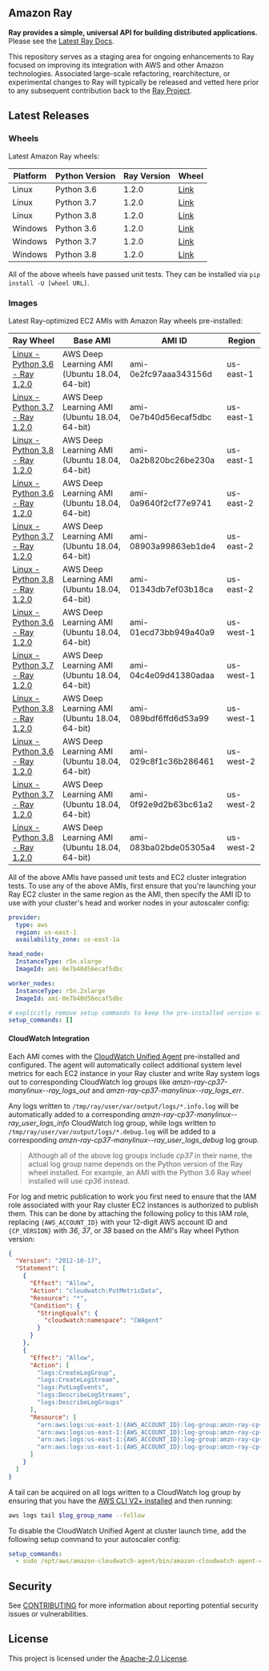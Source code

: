 ## Amazon Ray

**Ray provides a simple, universal API for building distributed applications.**
Please see the [Latest Ray Docs](https://ray.readthedocs.io/en/latest/index.html).

This repository serves as a staging area for ongoing enhancements to Ray focused on improving
its integration with AWS and other Amazon technologies. Associated large-scale refactoring,
rearchitecture, or experimental changes to Ray will typically be released and vetted here prior
to any subsequent contribution back to the [Ray Project](https://github.com/ray-project/ray).


## Latest Releases
### Wheels
Latest Amazon Ray wheels:

| Platform | Python Version | Ray Version | Wheel                                                                                                 |
|----------|----------------|-------------|-------------------------------------------------------------------------------------------------------|
| Linux    | Python 3.6     | 1.2.0       | [Link](http://d168575n8y1h5x.cloudfront.net/latest/amzn_ray-1.2.0-cp36-cp36m-manylinux2014_x86_64.whl)|
| Linux    | Python 3.7     | 1.2.0       | [Link](http://d168575n8y1h5x.cloudfront.net/latest/amzn_ray-1.2.0-cp37-cp37m-manylinux2014_x86_64.whl)|
| Linux    | Python 3.8     | 1.2.0       | [Link](http://d168575n8y1h5x.cloudfront.net/latest/amzn_ray-1.2.0-cp38-cp38-manylinux2014_x86_64.whl) |
| Windows  | Python 3.6     | 1.2.0       | [Link](http://d168575n8y1h5x.cloudfront.net/latest/amzn_ray-1.2.0-cp36-cp36m-win_amd64.whl)           |
| Windows  | Python 3.7     | 1.2.0       | [Link](http://d168575n8y1h5x.cloudfront.net/latest/amzn_ray-1.2.0-cp37-cp37m-win_amd64.whl)           |
| Windows  | Python 3.8     | 1.2.0       | [Link](http://d168575n8y1h5x.cloudfront.net/latest/amzn_ray-1.2.0-cp38-cp38-win_amd64.whl)            |

All of the above wheels have passed unit tests. They can be installed via `pip install -U [wheel URL]`.

### Images
Latest Ray-optimized EC2 AMIs with Amazon Ray wheels pre-installed:

| Ray Wheel                                                                                                                       | Base AMI                                     | AMI ID                | Region    |
|---------------------------------------------------------------------------------------------------------------------------------|----------------------------------------------|-----------------------|-----------|
| [Linux - Python 3.6 - Ray 1.2.0](http://d168575n8y1h5x.cloudfront.net/latest/amzn_ray-1.2.0-cp36-cp36m-manylinux2014_x86_64.whl)| AWS Deep Learning AMI (Ubuntu 18.04, 64-bit) | ami-0e2fc97aaa343156d | us-east-1 |
| [Linux - Python 3.7 - Ray 1.2.0](http://d168575n8y1h5x.cloudfront.net/latest/amzn_ray-1.2.0-cp37-cp37m-manylinux2014_x86_64.whl)| AWS Deep Learning AMI (Ubuntu 18.04, 64-bit) | ami-0e7b40d56ecaf5dbc | us-east-1 |
| [Linux - Python 3.8 - Ray 1.2.0](http://d168575n8y1h5x.cloudfront.net/latest/amzn_ray-1.2.0-cp38-cp38-manylinux2014_x86_64.whl) | AWS Deep Learning AMI (Ubuntu 18.04, 64-bit) | ami-0a2b820bc26be230a | us-east-1 |
| [Linux - Python 3.6 - Ray 1.2.0](http://d168575n8y1h5x.cloudfront.net/latest/amzn_ray-1.2.0-cp36-cp36m-manylinux2014_x86_64.whl)| AWS Deep Learning AMI (Ubuntu 18.04, 64-bit) | ami-0a9640f2cf77e9741 | us-east-2 |
| [Linux - Python 3.7 - Ray 1.2.0](http://d168575n8y1h5x.cloudfront.net/latest/amzn_ray-1.2.0-cp37-cp37m-manylinux2014_x86_64.whl)| AWS Deep Learning AMI (Ubuntu 18.04, 64-bit) | ami-08903a99863eb1de4 | us-east-2 |
| [Linux - Python 3.8 - Ray 1.2.0](http://d168575n8y1h5x.cloudfront.net/latest/amzn_ray-1.2.0-cp38-cp38-manylinux2014_x86_64.whl) | AWS Deep Learning AMI (Ubuntu 18.04, 64-bit) | ami-01343db7ef03b18ca | us-east-2 |
| [Linux - Python 3.6 - Ray 1.2.0](http://d168575n8y1h5x.cloudfront.net/latest/amzn_ray-1.2.0-cp36-cp36m-manylinux2014_x86_64.whl)| AWS Deep Learning AMI (Ubuntu 18.04, 64-bit) | ami-01ecd73bb949a40a9 | us-west-1 |
| [Linux - Python 3.7 - Ray 1.2.0](http://d168575n8y1h5x.cloudfront.net/latest/amzn_ray-1.2.0-cp37-cp37m-manylinux2014_x86_64.whl)| AWS Deep Learning AMI (Ubuntu 18.04, 64-bit) | ami-04c4e09d41380adaa | us-west-1 |
| [Linux - Python 3.8 - Ray 1.2.0](http://d168575n8y1h5x.cloudfront.net/latest/amzn_ray-1.2.0-cp38-cp38-manylinux2014_x86_64.whl) | AWS Deep Learning AMI (Ubuntu 18.04, 64-bit) | ami-089bdf6ffd6d53a99 | us-west-1 |
| [Linux - Python 3.6 - Ray 1.2.0](http://d168575n8y1h5x.cloudfront.net/latest/amzn_ray-1.2.0-cp36-cp36m-manylinux2014_x86_64.whl)| AWS Deep Learning AMI (Ubuntu 18.04, 64-bit) | ami-029c8f1c36b286461 | us-west-2 |
| [Linux - Python 3.7 - Ray 1.2.0](http://d168575n8y1h5x.cloudfront.net/latest/amzn_ray-1.2.0-cp37-cp37m-manylinux2014_x86_64.whl)| AWS Deep Learning AMI (Ubuntu 18.04, 64-bit) | ami-0f92e9d2b63bc61a2 | us-west-2 |
| [Linux - Python 3.8 - Ray 1.2.0](http://d168575n8y1h5x.cloudfront.net/latest/amzn_ray-1.2.0-cp38-cp38-manylinux2014_x86_64.whl) | AWS Deep Learning AMI (Ubuntu 18.04, 64-bit) | ami-083ba02bde05305a4 | us-west-2 |

All of the above AMIs have passed unit tests and EC2 cluster integration tests. To use any of the above AMIs,
first ensure that you're launching your Ray EC2 cluster in the same region as the AMI, then specify the AMI ID
to use with your cluster's head and worker nodes in your autoscaler config:

```yaml
provider:
  type: aws
  region: us-east-1
  availability_zone: us-east-1a

head_node:
  InstanceType: r5n.xlarge
  ImageId: ami-0e7b40d56ecaf5dbc

worker_nodes:
  InstanceType: r5n.2xlarge
  ImageId: ami-0e7b40d56ecaf5dbc

# explicitly remove setup commands to keep the pre-installed version of ray
setup_commands: []
```

#### CloudWatch Integration
Each AMI comes with the
[CloudWatch Unified Agent](https://docs.aws.amazon.com/AmazonCloudWatch/latest/logs/UseCloudWatchUnifiedAgent.html)
pre-installed and configured. The agent will automatically collect additional system level metrics for each EC2
instance in your Ray cluster and write Ray system logs out to corresponding CloudWatch log groups like
*amzn-ray-cp37-manylinux--ray_logs_out* and *amzn-ray-cp37-manylinux--ray_logs_err*.

Any logs written to `/tmp/ray/user/var/output/logs/*.info.log` will be automatically added to a corresponding
*amzn-ray-cp37-manylinux--ray_user_logs_info* CloudWatch log group, while logs written to
`/tmp/ray/user/var/output/logs/*.debug.log` will be added to a corresponding
*amzn-ray-cp37-manylinux--ray_user_logs_debug* log group.

> Although all of the above log groups include *cp37* in their name, the actual log group
> name depends on the Python version of the Ray wheel installed. For example, an AMI with the Python 3.6 Ray
> wheel installed will use *cp36* instead.

For log and metric publication to work you first need to ensure that the IAM role associated with your Ray
cluster EC2 instances is authorized to publish them. This can be done by attaching the following policy to this
IAM role, replacing `{AWS_ACCOUNT_ID}` with your 12-digit AWS account ID and `{CP_VERSION}` with *36*, *37*, or
*38* based on the AMI's Ray wheel Python version:

```json
{
  "Version": "2012-10-17",
  "Statement": [
    {
      "Effect": "Allow",
      "Action": "cloudwatch:PutMetricData",
      "Resource": "*",
      "Condition": {
        "StringEquals": {
          "cloudwatch:namespace": "CWAgent"
        }
      }
    },
    {
      "Effect": "Allow",
      "Action": [
        "logs:CreateLogGroup",
        "logs:CreateLogStream",
        "logs:PutLogEvents",
        "logs:DescribeLogStreams",
        "logs:DescribeLogGroups"
      ],
      "Resource": [
        "arn:aws:logs:us-east-1:{AWS_ACCOUNT_ID}:log-group:amzn-ray-cp{CP_VERSION}-manylinux--ray_logs_out:*",
        "arn:aws:logs:us-east-1:{AWS_ACCOUNT_ID}:log-group:amzn-ray-cp{CP_VERSION}-manylinux--ray_logs_err:*",
        "arn:aws:logs:us-east-1:{AWS_ACCOUNT_ID}:log-group:amzn-ray-cp{CP_VERSION}-manylinux--ray_user_logs_debug:*",
        "arn:aws:logs:us-east-1:{AWS_ACCOUNT_ID}:log-group:amzn-ray-cp{CP_VERSION}-manylinux--ray_user_logs_info:*"
      ]
    }
  ]
}
```

A tail can be acquired on all logs written to a CloudWatch log group by
 ensuring that you have the
 [AWS CLI V2+ installed](https://docs.aws.amazon.com/cli/latest/userguide/install-cliv2.html)
 and then running:
```sh
aws logs tail $log_group_name --follow
```

To disable the CloudWatch Unified Agent at cluster launch time, add the following setup command to your autoscaler
config:

```yaml
setup_commands:
  - sudo /opt/aws/amazon-cloudwatch-agent/bin/amazon-cloudwatch-agent-ctl -m ec2 -a stop
```


## Security

See [CONTRIBUTING](CONTRIBUTING.md#security-issue-notifications) for more information about reporting potential security issues
or vulnerabilities.


## License

This project is licensed under the [Apache-2.0 License](LICENSE).

